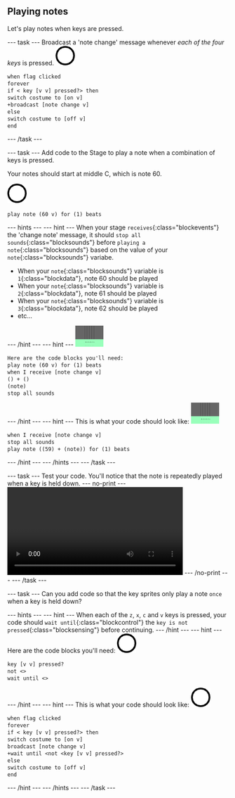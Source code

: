 ## Playing notes

Let's play notes when keys are pressed.

--- task ---
Broadcast a 'note change' message whenever *each of the four keys* is pressed.
![sprite 1](images/1.png)
```blocks
when flag clicked
forever
if < key [v v] pressed?> then
switch costume to [on v]
+broadcast [note change v]
else
switch costume to [off v]
end
```
--- /task ---

--- task ---
Add code to the Stage to play a note when a combination of keys is pressed.

Your notes should start at middle C, which is note 60.

![1 sprite](images/1.png)
```blocks
play note (60 v) for (1) beats
```

--- hints ---
--- hint ---
When your stage `receives`{:class="blockevents"} the 'change note' message, it should `stop all sounds`{:class="blocksounds"} before `playing a note`{:class="blocksounds"} based on the value of your `note`{:class="blocksounds"} variabe.

+ When your `note`{:class="blocksounds"} variable is `1`{:class="blockdata"}, note 60 should be played
+ When your `note`{:class="blocksounds"} variable is `2`{:class="blockdata"}, note 61 should be played
+ When your `note`{:class="blocksounds"} variable is `3`{:class="blockdata"}, note 62 should be played
+ etc...

--- /hint ---
--- hint ---
![stage](images/stage.png)
```blocks
Here are the code blocks you'll need:
play note (60 v) for (1) beats
when I receive [note change v]
() + ()
(note)
stop all sounds
```
--- /hint ---
--- hint ---
This is what your code should look like:
![stage](images/stage.png)
```blocks
when I receive [note change v]
stop all sounds
play note ((59) + (note)) for (1) beats
```
--- /hint ---
--- /hints ---
--- /task ---

--- task ---
Test your code. You'll notice that the note is repeatedly played when a key is held down.
--- no-print ---
<video width="400" controls>
  <source src="images/play-note-bug.mp4" type="video/mp4">
  Your browser does not support HTML5 video.
</video>
--- /no-print ---
--- /task ---

--- task ---
Can you add code so that the key sprites only play a note `once` when a key is held down?

--- hints ---
--- hint ---
When each of the `z`, `x`, `c` and `v` keys is pressed, your code should `wait until`{:class="blockcontrol"} the `key is not pressed`{:class="blocksensing"} before continuing.
--- /hint ---
--- hint ---
Here are the code blocks you'll need:
![1 sprite](images/1.png)
```blocks
key [v v] pressed?
not <>
wait until <>
```
--- /hint ---
--- hint ---
This is what your code should look like:
![1 sprite](images/1.png)
```blocks
when flag clicked
forever
if < key [v v] pressed?> then
switch costume to [on v]
broadcast [note change v]
+wait until <not <key [v v] pressed?>
else
switch costume to [off v]
end
```
--- /hint ---
--- /hints ---
--- /task ---
